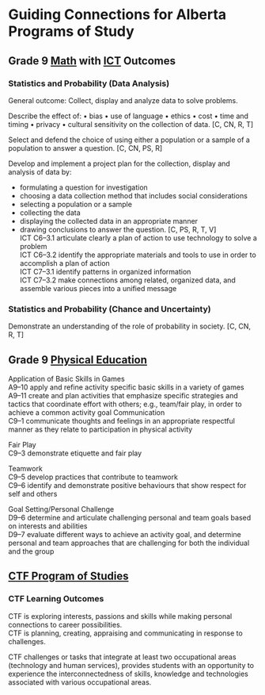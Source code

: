 # Guiding Connections for Alberta Programs of Study

<h2>Grade 9 <a href='https://education.alberta.ca/media/3115252/2016_k_to_9_math_pos.pdf' target='_blank'>Math</a> with <a href='https://education.alberta.ca/media/3114953/ictpos.pdf' target='_blank'>ICT</a> Outcomes</h2>

### Statistics and Probability (Data Analysis)
General outcome: Collect, display and analyze data to solve problems.

Describe the effect of: • bias • use of language • ethics • cost • time and timing • privacy • cultural sensitivity on the collection of data. [C, CN, R, T]

Select and defend the choice of using either a population or a sample of a population to answer a question. [C, CN, PS, R]

Develop and implement a project plan for the collection, display and analysis of data by:
- formulating a question for investigation
- choosing a data collection method that includes social considerations
- selecting a population or a sample
- collecting the data
- displaying the collected data in an appropriate manner
- drawing conclusions to answer the question.
[C, PS, R, T, V]
<br>ICT C6–3.1 articulate clearly a plan of action to use technology to solve a problem
<br>ICT C6–3.2 identify the appropriate materials and tools to use in order to accomplish a plan of action
<br>ICT C7–3.1 identify patterns in organized information
<br>ICT C7–3.2 make connections among related, organized data, and assemble various pieces into a unified message

### Statistics and Probability (Chance and Uncertainty)
Demonstrate an understanding of the role of probability in society. [C, CN, R, T]

<h2>Grade 9 <a href='https://education.alberta.ca/media/160191/phys2000.pdf' target='_blank'>Physical Education</a></h2>

Application of Basic Skills in Games
<br>A9–10 apply and refine activity specific basic skills in a variety of games
<br>A9–11 create and plan activities that emphasize specific strategies and tactics that coordinate effort with others; e.g., team/fair play, in order to achieve a common activity goal
Communication
<br>C9–1 communicate thoughts and feelings in an appropriate respectful manner as they relate to participation in physical activity

Fair Play
<br>C9–3 demonstrate etiquette and fair play

Teamwork
<br>C9–5 develop practices that contribute to teamwork
<br>C9–6 identify and demonstrate positive behaviours that show respect for self and others

Goal Setting/Personal Challenge
<br>D9–6 determine and articulate challenging personal and team goals based on interests and abilities
<br>D9–7 evaluate different ways to achieve an activity goal, and determine personal and team approaches that are
challenging for both the individual and the group

<h2><a href='https://education.alberta.ca/media/3576047/final-ctf-program-of-studies-april-11-2017.pdf' target='_blank'>CTF Program of Studies</a></h2>

### CTF Learning Outcomes
CTF is exploring interests, passions and skills while making personal connections to career possibilities.
<br>CTF is planning, creating, appraising and communicating in response to challenges.

CTF challenges or tasks that integrate at least two occupational areas (technology and human services), provides students with an opportunity to experience the interconnectedness of skills, knowledge and technologies associated with various occupational areas.
